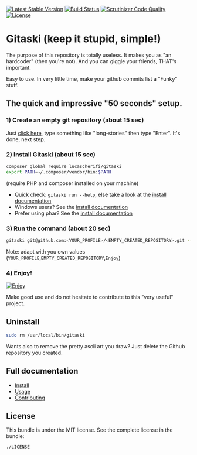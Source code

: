 [![Latest Stable Version](https://poser.pugx.org/lucascherifi/gitaski/v/stable)](https://packagist.org/packages/lucascherifi/gitaski) [![Build Status](https://travis-ci.org/lucascherifi/gitaski.svg?branch=master)](https://travis-ci.org/lucascherifi/gitaski) [![Scrutinizer Code Quality](https://scrutinizer-ci.com/g/lucascherifi/gitaski/badges/quality-score.png?b=master)](https://scrutinizer-ci.com/g/lucascherifi/gitaski/?branch=master) [![License](https://poser.pugx.org/lucascherifi/gitaski/license)](https://packagist.org/packages/lucascherifi/gitaski)

Gitaski (keep it stupid, simple!)
=================================

The purpose of this repository is totally useless. It makes you as "an hardcoder" (then you're not). And you can giggle your friends, THAT's important.

Easy to use. In very little time, make your github commits list a "Funky" stuff.

## The quick and impressive "50 seconds" setup.

### 1) Create an empty git repository (about 15 sec)

Just [click here](https://github.com/new), type something like "long-stories" then type "Enter". It's done, next step.

### 2) Install Gitaski (about 15 sec)

```bash
composer global require lucascherifi/gitaski
export PATH=~/.composer/vendor/bin:$PATH
```

(require PHP and composer installed on your machine)

- Quick check: `gitaski run --help`, else take a look at the [install documentation](https://github.com/lucascherifi/gitaski/blob/master/doc/install.md)
- Windows users? See the [install documentation](https://github.com/lucascherifi/gitaski/blob/master/doc/install.md)
- Prefer using phar? See the [install documentation](https://github.com/lucascherifi/gitaski/blob/master/doc/install.md)

### 3) Run the command  (about 20 sec)

```bash
gitaski git@github.com:<YOUR_PROFILE>/<EMPTY_CREATED_REPOSITORY>.git --use_text=Enjoy --force
```
Note: adapt with you own values (`YOUR_PROFILE`,`EMPTY_CREATED_REPOSITORY`,`Enjoy`)

### 4) Enjoy!

[![Enjoy](https://github.com/lucascherifi/gitaski/blob/master/doc/enjoy.png)](https://github.com/lucascherifi/gitaski/blob/master/doc/install.md)

Make good use and do not hesitate to contribute to this "very useful" project.

## Uninstall
```bash
sudo rm /usr/local/bin/gitaski
```

Wants also to remove the pretty ascii art you draw? Just delete the Github repository you created.

Full documentation
------------------
- [Install](https://github.com/lucascherifi/gitaski/blob/master/doc/install.md)
- [Usage](https://github.com/lucascherifi/gitaski/blob/master/doc/usage.md)
- [Contributing](https://github.com/lucascherifi/gitaski/blob/master/doc/contributing.md)

License
-------

This bundle is under the MIT license. See the complete license in the bundle:

    ./LICENSE
